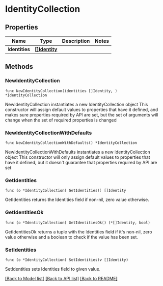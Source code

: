 # IdentityCollection

## Properties

Name | Type | Description | Notes
------------ | ------------- | ------------- | -------------
**Identities** | [**[]Identity**](Identity.md) |  | 

## Methods

### NewIdentityCollection

`func NewIdentityCollection(identities []Identity, ) *IdentityCollection`

NewIdentityCollection instantiates a new IdentityCollection object
This constructor will assign default values to properties that have it defined,
and makes sure properties required by API are set, but the set of arguments
will change when the set of required properties is changed

### NewIdentityCollectionWithDefaults

`func NewIdentityCollectionWithDefaults() *IdentityCollection`

NewIdentityCollectionWithDefaults instantiates a new IdentityCollection object
This constructor will only assign default values to properties that have it defined,
but it doesn't guarantee that properties required by API are set

### GetIdentities

`func (o *IdentityCollection) GetIdentities() []Identity`

GetIdentities returns the Identities field if non-nil, zero value otherwise.

### GetIdentitiesOk

`func (o *IdentityCollection) GetIdentitiesOk() (*[]Identity, bool)`

GetIdentitiesOk returns a tuple with the Identities field if it's non-nil, zero value otherwise
and a boolean to check if the value has been set.

### SetIdentities

`func (o *IdentityCollection) SetIdentities(v []Identity)`

SetIdentities sets Identities field to given value.



[[Back to Model list]](./README.md#documentation-for-models) [[Back to API list]](./README.md#documentation-for-api-endpoints) [[Back to README]](./README.md)


